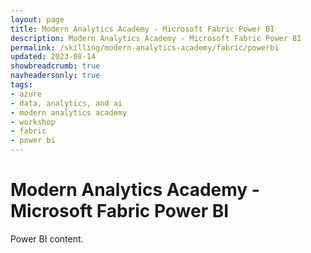```yaml
---
layout: page
title: Modern Analytics Academy - Microsoft Fabric Power BI
description: Modern Analytics Academy - Microsoft Fabric Power BI
permalink: /skilling/modern-analytics-academy/fabric/powerbi
updated: 2023-08-14
showbreadcrumb: true
navheadersonly: true
tags:
- azure
- data, analytics, and ai
- modern analytics academy
- workshop
- fabric
- power bi
---
```


# Modern Analytics Academy - Microsoft Fabric Power BI

Power BI content.
